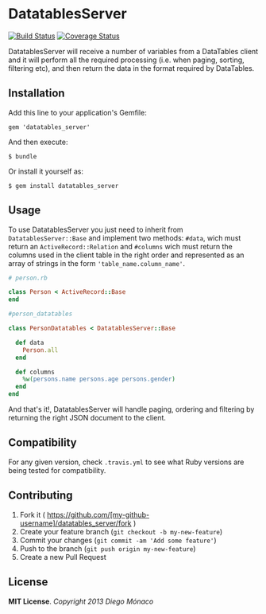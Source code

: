 # DatatablesServer

[![Build Status](https://travis-ci.org/dfmonaco/datatables_server.svg?branch=master)](https://travis-ci.org/dfmonaco/datatables_server)
[![Coverage Status](https://coveralls.io/repos/dfmonaco/datatables_server/badge.png)](https://coveralls.io/r/dfmonaco/datatables_server)

DatatablesServer will receive a number of variables from a DataTables client and
it will perform all the required processing (i.e. when paging, sorting, filtering etc),
and then return the data in the format required by DataTables.

## Installation

Add this line to your application's Gemfile:

    gem 'datatables_server'

And then execute:

    $ bundle

Or install it yourself as:

    $ gem install datatables_server

## Usage
To use DatatablesServer you just need to inherit from `DatatablesServer::Base` and implement two methods: `#data`, wich must return
an `ActiveRecord::Relation` and `#columns` wich must return the columns used in the client table in the right order and represented
as an array of strings in the form `'table_name.column_name'`.

```ruby
# person.rb

class Person < ActiveRecord::Base
end
```

```ruby
#person_datatables

class PersonDatatables < DatatablesServer::Base

  def data
    Person.all
  end

  def columns
    %w(persons.name persons.age persons.gender)
  end
end
```
And that's it!, DatatablesServer will handle paging, ordering and filtering by returning the right JSON document to the client.

## Compatibility

For any given version, check `.travis.yml` to see what Ruby versions are being tested for compatibility.

## Contributing

1. Fork it ( https://github.com/[my-github-username]/datatables_server/fork )
2. Create your feature branch (`git checkout -b my-new-feature`)
3. Commit your changes (`git commit -am 'Add some feature'`)
4. Push to the branch (`git push origin my-new-feature`)
5. Create a new Pull Request

## License

__MIT License__. *Copyright 2013 Diego Mónaco*
